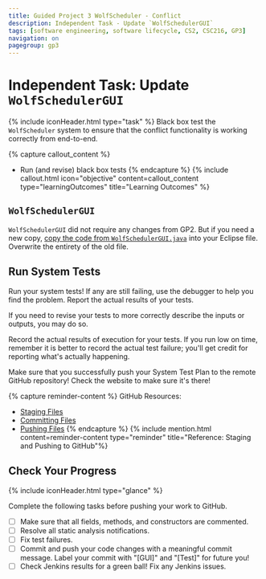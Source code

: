 ```yaml
---
title: Guided Project 3 WolfScheduler - Conflict
description: Independent Task - Update `WolfSchedulerGUI`
tags: [software engineering, software lifecycle, CS2, CSC216, GP3]
navigation: on
pagegroup: gp3
---
```

# Independent Task: Update `WolfSchedulerGUI`
{% include iconHeader.html type="task" %}
Black box test the `WolfScheduler` system to ensure that the conflict functionality is working correctly from end-to-end.

{% capture callout_content %}
  * Run (and revise) black box tests
{% endcapture %}
{% include callout.html icon="objective" content=callout_content type="learningOutcomes" title="Learning Outcomes" %}

## `WolfSchedulerGUI`
`WolfSchedulerGUI` did not require any changes from GP2.  But if you need a new copy, [copy the code from `WolfSchedulerGUI.java`](../gp2/files/WolfSchedulerGUI.java) into your Eclipse file.  Overwrite the entirety of the old file.

## Run System Tests
Run your system tests!  If any are still failing, use the debugger to help you find the problem.  Report the actual results of your tests.

If you need to revise your tests to more correctly describe the inputs or outputs, you may do so.

Record the actual results of execution for your tests.  If you run low on time, remember it is better to record the actual test failure; you'll get credit for reporting what's actually happening. 

Make sure that you successfully push your System Test Plan to the remote GitHub repository!  Check the website to make sure it's there!

{% capture reminder-content %} 
GitHub Resources:

  * [Staging Files](https://pages.github.ncsu.edu/engr-csc-software-development/practices-tools/git/git-staging)
  * [Committing Files](https://pages.github.ncsu.edu/engr-csc-software-development/practices-tools/git/git-commit)
  * [Pushing Files](https://pages.github.ncsu.edu/engr-csc-software-development/practices-tools/git/git-push)
{% endcapture %} {% include mention.html content=reminder-content type="reminder" title="Reference: Staging and Pushing to GitHub"%} 
## Check Your Progress
{% include iconHeader.html type="glance" %}

Complete the following tasks before pushing your work to GitHub.

  - [ ] Make sure that all fields, methods, and constructors are commented.
  - [ ] Resolve all static analysis notifications.
  - [ ] Fix test failures.
  - [ ] Commit and push your code changes with a meaningful commit message.  Label your commit with "[GUI]" and "[Test]" for future you!
  - [ ] Check Jenkins results for a green ball!  Fix any Jenkins issues.